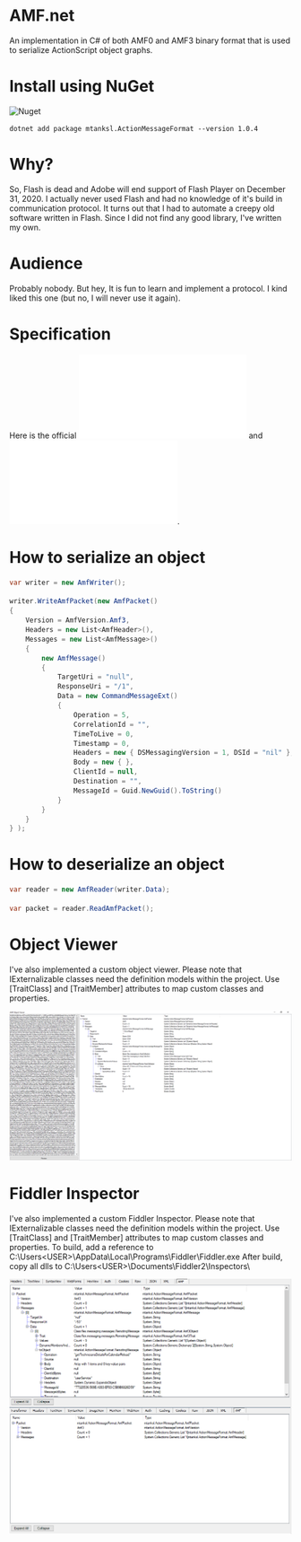 # AMF.net

An implementation in C# of both AMF0 and AMF3 binary format that is used to serialize ActionScript object graphs.

# Install using NuGet
![Nuget](https://img.shields.io/nuget/v/mtanksl.ActionMessageFormat)

```
dotnet add package mtanksl.ActionMessageFormat --version 1.0.4
```

# Why?

So, Flash is dead and Adobe will end support of Flash Player on December 31, 2020. 
I actually never used Flash and had no knowledge of it's build in communication protocol.
It turns out that I had to automate a creepy old software written in Flash.
Since I did not find any good library, I've written my own.

# Audience

Probably nobody. 
But hey, It is fun to learn and implement a protocol. 
I kind liked this one (but no, I will never use it again).

# Specification

Here is the official ![Action Message Format AMF0 Specification](/amf0.pdf) and ![Action Message Format AMF3 Specification](/amf3.pdf).

# How to serialize an object

```C#
var writer = new AmfWriter();

writer.WriteAmfPacket(new AmfPacket()
{
    Version = AmfVersion.Amf3,
    Headers = new List<AmfHeader>(),
    Messages = new List<AmfMessage>()
    {
        new AmfMessage()
        {
            TargetUri = "null",
            ResponseUri = "/1",
            Data = new CommandMessageExt()
            {
                Operation = 5,
                CorrelationId = "",
                TimeToLive = 0,
                Timestamp = 0,
                Headers = new { DSMessagingVersion = 1, DSId = "nil" },
                Body = new { },
                ClientId = null,
                Destination = "",
                MessageId = Guid.NewGuid().ToString()
            }
        }
    }
} );
```

# How to deserialize an object

```C#
var reader = new AmfReader(writer.Data);

var packet = reader.ReadAmfPacket();
```

# Object Viewer

I've also implemented a custom object viewer. 
Please note that IExternalizable classes need the definition models within the project. 
Use [TraitClass] and [TraitMember] attributes to map custom classes and properties.

![Object Viewer](/ObjectViewer.png)

# Fiddler Inspector

I've also implemented a custom Fiddler Inspector. 
Please note that IExternalizable classes need the definition models within the project. 
Use [TraitClass] and [TraitMember] attributes to map custom classes and properties.
To build, add a reference to C:\Users\<USER>\AppData\Local\Programs\Fiddler\Fiddler.exe
After build, copy all dlls to C:\Users\<USER>\Documents\Fiddler2\Inspectors\

![Fiddler Inspector](/FiddlerInspector.png)
